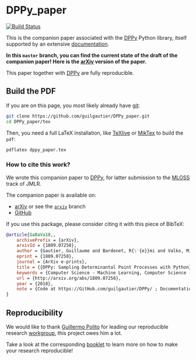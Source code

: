 # DPPy_paper

[![Build Status](https://travis-ci.org/guilgautier/DPPy_paper.svg?branch=arXiv-v1)](https://travis-ci.org/guilgautier/DPPy_paper)

This is the companion paper associated with the [DPPy](https://github.com/guilgautier/DPPy) Python library, itself supported by an extensive [documentation](https://dppy.readthedocs.io/en/latest/).

**In this `master` branch, you can find the current state of the draft of the companion paper!
Here is the [arXiv](http://arxiv.org/abs/1809.07258) version of the paper.**

This paper together with [DPPy](https://github.com/guilgautier/DPPy) are fully reproducible.

## Build the PDF

If you are on this page, you most likely already have [git](https://git-scm.com/):
```bash
git clone https://github.com/guilgautier/DPPy_paper.git
cd DPPy_paper/tex
```

Then, you need a full LaTeX installation, like [TeXlive](https://www.tug.org/texlive/) or [MikTex](https://miktex.org/) to build the `pdf`:
```bash
pdflatex dppy_paper.tex
```

### How to cite this work?

We wrote this companion paper to [DPPy](https://github.com/guilgautier/DPPy), for latter submission to the [MLOSS](http://www.jmlr.org/mloss/) track of JMLR.

The companion paper is available on:
- [arXiv](http://arxiv.org/abs/1809.07258) or see the [`arxiv`](https://github.com/guilgautier/DPPy_paper/tree/arxiv) branch
- [GitHub](https://github.com/guilgautier/DPPy_paper)

If you use this package, please consider citing it with this piece of BibTeX:

```bibtex
@article{GaBaVa18,,
    archivePrefix = {arXiv},
    arxivId = {1809.07258},
    author = {Gautier, Guillaume and Bardenet, R{\'{e}}mi and Valko, Michal},
    eprint = {1809.07258},
    journal = {ArXiv e-prints},
    title = {{DPPy: Sampling Determinantal Point Processes with Python}},
    keywords = {Computer Science - Machine Learning, Computer Science - Mathematical Software, Statistics - Machine Learning},
    url = {http://arxiv.org/abs/1809.07258},
    year = {2018},
    note = {Code at https://GitHub.com/guilgautier/DPPy/ ; Documentation at http://DPPy.ReadTheDocs.io/}
}
```

## Reproducibility

We would like to thank [Guillermo Polito](https://guillep.github.io/) for leading our reproducible research [workgroup](https://github.com/CRIStAL-PADR/reproducible-research-SE-notes), this project owes him a lot.

Take a look at the corresponding [booklet](https://github.com/CRIStAL-PADR/reproducible-research-SE-notes) to learn more on how to make your research reproducible!

